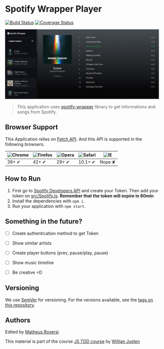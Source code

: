 # Spotify Wrapper Player

[![Build Status](https://travis-ci.com/matheusroversi/spotify-wrapper-player.svg?branch=master)](https://travis-ci.com/matheusroversi/spotify-wrapper-player) [![Coverage Status](https://coveralls.io/repos/github/matheusroversi/spotify-wrapper-player/badge.svg?branch=master)](https://coveralls.io/github/matheusroversi/spotify-wrapper-player?branch=master)

![Spotify Wrapper Player Screenshot](example/screenshot.png)

> This application uses [spotify-wrapper](https://github.com/matheusroversi/spotify-wrapper) library to get informations and songs from Spotify. 

## Browser Support

This Application relies on [Fetch API](https://fetch.spec.whatwg.org/). And this API is supported in the following browsers.

![Chrome](https://cloud.githubusercontent.com/assets/398893/3528328/23bc7bc4-078e-11e4-8752-ba2809bf5cce.png) | ![Firefox](https://cloud.githubusercontent.com/assets/398893/3528329/26283ab0-078e-11e4-84d4-db2cf1009953.png) | ![Opera](https://cloud.githubusercontent.com/assets/398893/3528330/27ec9fa8-078e-11e4-95cb-709fd11dac16.png) | ![Safari](https://cloud.githubusercontent.com/assets/398893/3528331/29df8618-078e-11e4-8e3e-ed8ac738693f.png) | ![IE](https://cloud.githubusercontent.com/assets/398893/3528325/20373e76-078e-11e4-8e3a-1cb86cf506f0.png) |
--- | --- | --- | --- | --- |
39+ ✔ | 42+ ✔ | 29+ ✔ | 10.1+ ✔ | Nope ✘ |

## How to Run

1. First go to [Spotify Developers API](https://developer.spotify.com/web-api/) and create your Token. Then add your token on [src/Spotify.js](src/Spotify.js). **Remember that the token will expire in 60min**
2. Install the dependencies with `npm i`.
3. Run your application with `npm start`.

## Something in the future?

- [ ] Create authentication method to get Token
- [ ] Show similar artists
- [ ] Create player buttons (prev, pause/play, pause)
- [ ] Show music timeline
- [ ] Be creative =D


## Versioning

We use [SemVer](http://semver.org/) for versioning. For the versions available, see the [tags on this repository](https://github.com/matheusroversi/spotify-wrapper-player/tags).

## Authors

Edited by [Matheus Roversi](https://github.com/matheusroversi/)

This material is part of the course [JS TDD course](https://willianjusten.com.br/cursos/) by [Willian Justen](https://github.com/willianjusten/) 
